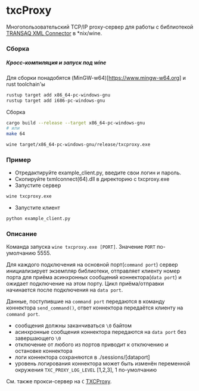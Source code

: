 # txcProxy

Многопользовательский TCP/IP proxy-cервер для работы с библиотекой [TRANSAQ XML Connector](https://www.finam.ru/howtotrade/tconnector/) в *nix/wine.

### Сборка
##### Кросс-компиляция и запуск под wine
Для сборки понадобятся (MinGW-w64)[https://www.mingw-w64.org] и rust toolchain'ы
```bash
rustup target add x86_64-pc-windows-gnu
rustup target add i686-pc-windows-gnu
```
Сборка
```bash
cargo build --release --target x86_64-pc-windows-gnu
# или
make 64
```
```bash
wine target/x86_64-pc-windows-gnu/release/txcproxy.exe
```
### Пример
- Отредактируйте example_client.py, введите свои логин и пароль.
- Скопируйте txmlconnect(64).dll в директорию с txcproxy.exe
- Запустите сервер
```bash
wine txcproxy.exe
```
- Запустите клиент
```bash
python example_client.py
```
### Описание
Команда запуска `wine txcproxy.exe [PORT]`. Значение `PORT` по-умолчанию 5555.

Для каждого подключения на основной порт(`command port`) сервер инициализирует экземпляр библиотеки, отправляет
клиенту номер порта для приёма асинхронных сообщений коннектора(`data port`) и ожидает
подключение на этом порту. Цикл приёма/отправки начинается после подключения на `data port`.

Данные, поступившие на `command port` передаются в команду коннектора `send_command()`, ответ коннектора передаётся клиенту на `command port`.
- сообщения должны заканчиваться `\0` байтом
- aсинхронные сообщения коннектора передаются на `data port` без завершающего `\0`
- отключение от любого из портов приводит к отключению и остановке коннектора
- логи коннектора сохраняются в ./sessions/[dataport]
- уровень логирования коннектора может быть изменён переменной
  окружения `TXC_PROXY_LOG_LEVEL` [1,2,3], 1 по-умолчанию

См. также прокси-сервер на `C` [TXCProxy](https://github.com/novikovag/TXCProxy).
